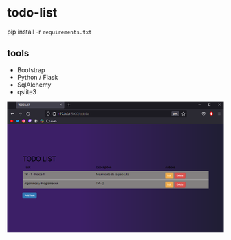 # todo-list
pip install -r `requirements.txt`

## tools
* Bootstrap
* Python / Flask
* SqlAlchemy
* qslite3

![TODO LIST](https://github.com/1murda/todo-list/blob/master/ss/TODOLIST.png?raw=true)
